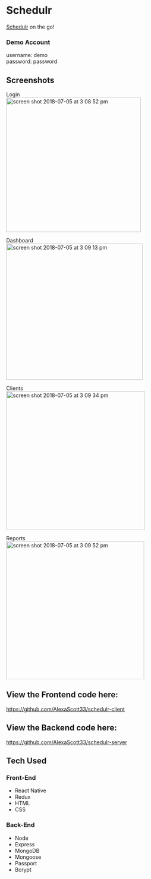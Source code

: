 # Schedulr

[Schedulr](https://schedulr.netlify.com/) on the go!

### Demo Account
username: demo <br />
password: password

## Screenshots

Login <br />
<img width="362" alt="screen shot 2018-07-05 at 3 08 52 pm" src="https://user-images.githubusercontent.com/35544816/42350499-b5016dc0-8065-11e8-87c4-d0f99eecc30f.png">

Dashboard <br />
<img width="367" alt="screen shot 2018-07-05 at 3 09 13 pm" src="https://user-images.githubusercontent.com/35544816/42350857-1b7447f2-8067-11e8-9b91-cf130a818d9a.png">

Clients <br />
<img width="373" alt="screen shot 2018-07-05 at 3 09 34 pm" src="https://user-images.githubusercontent.com/35544816/42350778-ca49868a-8066-11e8-82b4-0bc440ae26cd.png">

Reports <br />
<img width="371" alt="screen shot 2018-07-05 at 3 09 52 pm" src="https://user-images.githubusercontent.com/35544816/42350878-3cd4188c-8067-11e8-960f-317cd54be9d4.png">

## View the Frontend code here:
https://github.com/AlexaScott33/schedulr-client

## View the Backend code here:
https://github.com/AlexaScott33/schedulr-server


## Tech Used

### Front-End
* React Native
* Redux
* HTML
* CSS

### Back-End
* Node
* Express
* MongoDB
* Mongoose
* Passport
* Bcrypt




